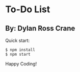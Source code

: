 # To-Do List

## By: Dylan Ross Crane

Quick start:

```
$ npm install
$ npm start
```

Happy Coding!
